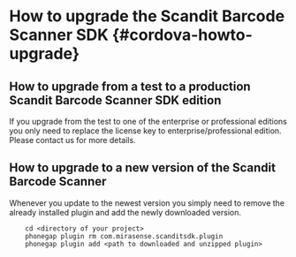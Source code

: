 
How to upgrade the Scandit Barcode Scanner SDK {#cordova-howto-upgrade}
===================================


## How to upgrade from a test to a production Scandit Barcode Scanner SDK edition

If you upgrade from the test to one of the enterprise or professional editions you only need to replace the license key to enterprise/professional edition. Please contact us for more details.

## How to upgrade to a new version of the Scandit Barcode Scanner

Whenever you update to the newest version you simply need to remove the already installed plugin and add the newly downloaded version.

~~~~~~~~~~~~~~~~~~~~~~~~~~~~~~~~~~~~
    cd <directory of your project>
	phonegap plugin rm com.mirasense.scanditsdk.plugin
	phonegap plugin add <path to downloaded and unzipped plugin>
~~~~~~~~~~~~~~~~~~~~~~~~~~~~~~~~~~~~

